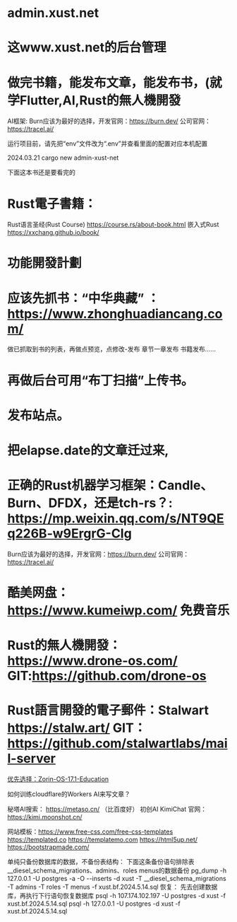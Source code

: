 # admin.xust.net
# 这www.xust.net的后台管理
# 做完书籍，能发布文章，能发布书，(就学Flutter,AI,Rust的無人機開發

AI框架:
Burn应该为最好的选择，开发官网：https://burn.dev/  公司官网：https://tracel.ai/

运行项目前，请先把“env”文件改为“.env”并查看里面的配置对应本机配置

2024.03.21
cargo new admin-xust-net

下面这本书还是要看完的

# Rust電子書籍：
Rust语言圣经(Rust Course) https://course.rs/about-book.html
嵌入式Rust https://xxchang.github.io/book/

# 功能開發計劃

# 应该先抓书：“中华典藏” ：https://www.zhonghuadiancang.com/
做已抓取到书的列表，再做点预览，点修改-发布
章节一章发布
书籍发布……
# 再做后台可用“布丁扫描”上传书。 

# 发布站点。
# 把elapse.date的文章迁过来,


# 正确的Rust机器学习框架：Candle、Burn、DFDX，还是tch-rs？: https://mp.weixin.qq.com/s/NT9QEq226B-w9ErgrG-CIg
Burn应该为最好的选择，开发官网：https://burn.dev/  公司官网：https://tracel.ai/

# 酷美网盘：https://www.kumeiwp.com/  免费音乐

# Rust的無人機開發：https://www.drone-os.com/    GIT:https://github.com/drone-os
# Rust語言開發的電子郵件：Stalwart https://stalw.art/  GIT：https://github.com/stalwartlabs/mail-server


[优先选择：Zorin-OS-17.1-Education ](https://zorin.com/) 

如何训练cloudflare的Workers AI来写文章？

秘塔AI搜索： https://metaso.cn/  （比百度好）
初创AI 
KimiChat  官网：https://kimi.moonshot.cn/

网站模板：https://www.free-css.com/free-css-templates https://templated.co  https://templatemo.com  https://html5up.net/ https://bootstrapmade.com/

单纯只备份数据库的数据，不备份表结构：
下面这条备份语句排除表__diesel_schema_migrations、admins、roles menus的数据备份
pg_dump -h 127.0.0.1 -U postgres -a -O --inserts -d xust -T __diesel_schema_migrations -T admins -T roles -T menus -f xust.bf.2024.5.14.sql
恢复：
先去创建数据库，再执行下行语句恢复数据库
psql -h 107.174.102.197 -U postgres -d xust -f xust.bf.2024.5.14.sql
psql -h 127.0.0.1 -U postgres -d xust -f xust.bf.2024.5.14.sql

 
